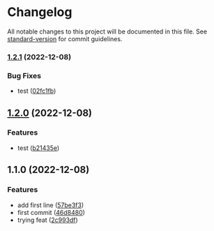 # Changelog

All notable changes to this project will be documented in this file. See [standard-version](https://github.com/conventional-changelog/standard-version) for commit guidelines.

### [1.2.1](https://github.com/Pranaydeepreddy7017/commitzen/compare/v1.2.0...v1.2.1) (2022-12-08)


### Bug Fixes

* test ([02fc1fb](https://github.com/Pranaydeepreddy7017/commitzen/commit/02fc1fb2005c6edbbefc4626454e09a7d9775dbe))

## [1.2.0](https://github.com/Pranaydeepreddy7017/commitzen/compare/v1.1.0...v1.2.0) (2022-12-08)


### Features

* test ([b21435e](https://github.com/Pranaydeepreddy7017/commitzen/commit/b21435eab90a528617ebec6e83991ad90b301613))

## 1.1.0 (2022-12-08)


### Features

* add first line ([57be3f3](https://github.com/Pranaydeepreddy7017/commitzen/commit/57be3f380adfc8d80e4d0343cb0fb191b3f6506a))
* first commit ([46d8480](https://github.com/Pranaydeepreddy7017/commitzen/commit/46d848038a8a6df1f3becca232b70045cd15257b))
* trying feat ([2c993df](https://github.com/Pranaydeepreddy7017/commitzen/commit/2c993df14095b1659d31ef83cfd9b3710b88c157))
